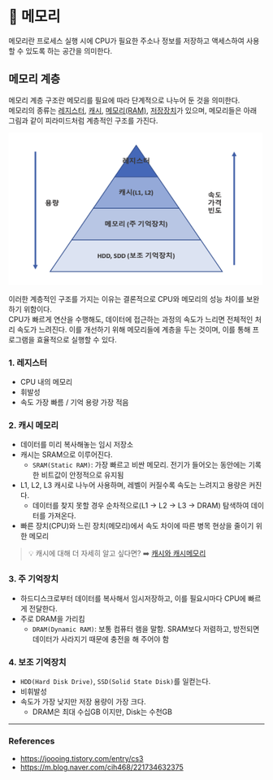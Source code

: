 # 💾 메모리
메모리란 프로세스 실행 시에 CPU가 필요한 주소나 정보를 저장하고 액세스하여 사용할 수 있도록 하는 공간을 의미한다.

## 메모리 계층
메모리 계층 구조란 메모리를 필요에 따라 단계적으로 나누어 둔 것을 의미한다.     
메모리의 종류는 [레지스터](#1-레지스터), [캐시](#2-캐시-메모리), [메모리(RAM)](#3-주-기억장치), [저장장치](#4-보조-기억장치)가 있으며,
메모리들은 아래 그림과 같이 피라미드처럼 계층적인 구조를 가진다.

<img src="images/memory_hierarchy.png" width="500" height="300">

이러한 계층적인 구조를 가지는 이유는 결론적으로 CPU와 메모리의 성능 차이를 보완하기 위함이다.   
CPU가 빠르게 연산을 수행해도, 데이터에 접근하는 과정의 속도가 느리면 전체적인 처리 속도가 느려진다.
이를 개선하기 위해 메모리들에 계층을 두는 것이며, 이를 통해 프로그램을 효율적으로 실행할 수 있다.

### 1. 레지스터
- CPU 내의 메모리
- 휘발성
- 속도 가장 빠름 / 기억 용량 가장 적음

### 2. 캐시 메모리
- 데이터를 미리 복사해놓는 임시 저장소
- 캐시는 SRAM으로 이루어진다.
  - `SRAM(Static RAM)`: 가장 빠르고 비싼 메모리. 전기가 들어오는 동안에는 기록한 비트값이 안정적으로 유지됨
- L1, L2, L3 캐시로 나누어 사용하며, 레벨이 커질수록 속도는 느려지고 용량은 커진다.
  - 데이터를 찾지 못할 경우 순차적으로(L1 -> L2 -> L3 -> DRAM) 탐색하여 데이터를 가져온다.
- 빠른 장치(CPU)와 느린 장치(메모리)에서 속도 차이에 따른 병목 현상을 줄이기 위한 메모리

> 💡 캐시에 대해 더 자세히 알고 싶다면?  ➡️ [캐시와 캐시메모리](%EC%BA%90%EC%8B%9C%EC%99%80_%EC%BA%90%EC%8B%9C%EB%A9%94%EB%AA%A8%EB%A6%AC.md)

### 3. 주 기억장치
- 하드디스크로부터 데이터를 복사해서 임시저장하고, 이를 필요시마다 CPU에 빠르게 전달한다.
- 주로 DRAM을 가리킴
  - `DRAM(Dynamic RAM)`: 보통 컴퓨터 램을 말함. SRAM보다 저렴하고, 방전되면 데이터가 사라지기 때문에 충전을 해 주어야 함

### 4. 보조 기억장치
- `HDD(Hard Disk Drive)`, `SSD(Solid State Disk)`를 일컫는다.
- 비휘발성
- 속도가 가장 낮지만 저장 용량이 가장 크다.
  - DRAM은 최대 수십GB 이지만, Disk는 수천GB


-------------------------------------------------

### References
- https://joooing.tistory.com/entry/cs3
- https://m.blog.naver.com/cih468/221734632375